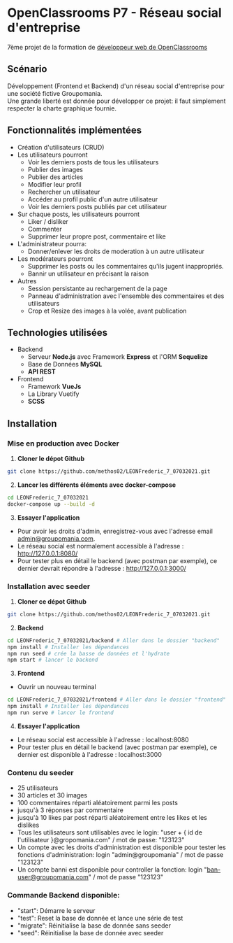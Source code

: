 # OpenClassrooms P7 - Réseau social d'entreprise
7ème projet de la formation de [développeur web de OpenClassrooms](https://openclassrooms.com/fr/paths/185-developpeur-web)

## Scénario
Développement (Frontend et Backend) d'un réseau social d'entreprise pour une société fictive Groupomania.  
Une grande liberté est donnée pour développer ce projet: il faut simplement respecter la charte graphique fournie.

## Fonctionnalités implémentées
- Création d'utilisateurs (CRUD)
- Les utilisateurs pourront
  - Voir les derniers posts de tous les utilisateurs
  - Publier des images
  - Publier des articles
  - Modifier leur profil
  - Rechercher un utilisateur
  - Accéder au profil public d'un autre utilisateur
  - Voir les derniers posts publiés par cet utilisateur
- Sur chaque posts, les utilisateurs pourront
  - Liker / disliker
  - Commenter
  - Supprimer leur propre post, commentaire et like
- L'administrateur pourra:
  - Donner/enlever les droits de moderation à un autre utilisateur
- Les modérateurs pourront    
  - Supprimer les posts ou les commentaires qu'ils jugent inappropriés.
  - Bannir un utilisateur en précisant la raison
- Autres
  - Session persistante au rechargement de la page
  - Panneau d'administration avec l'ensemble des commentaires et des utilisateurs
  - Crop et Resize des images à la volée, avant publication
  
## Technologies utilisées
- Backend
  - Serveur **Node.js** avec Framework **Express** et l'ORM **Sequelize**
  - Base de Données **MySQL**
  - **API REST**
- Frontend
  - Framework **VueJs**
  - La Library Vuetify 
  - **SCSS**
  
## Installation
### Mise en production avec Docker
1. **Cloner le dépot Github**
```bash
git clone https://github.com/methos02/LEONFrederic_7_07032021.git
```
2. **Lancer les différents éléments avec docker-compose**
```bash
cd LEONFrederic_7_07032021
docker-compose up --build -d
```
3. **Essayer l'application**
- Pour avoir les droits d'admin, enregistrez-vous avec l'adresse email admin@groupomania.com.
- Le réseau social est normalement accessible à l'adresse : http://127.0.0.1:8080/
- Pour tester plus en détail le backend (avec postman par exemple), ce dernier devrait répondre à l'adresse : http://127.0.0.1:3000/

### Installation avec seeder
1. **Cloner ce dépot Github**
```bash
git clone https://github.com/methos02/LEONFrederic_7_07032021.git
```
2. **Backend**
```bash
cd LEONFrederic_7_07032021/backend # Aller dans le dossier "backend"
npm install # Installer les dépendances
npm run seed # crée la basse de données et l'hydrate
npm start # lancer le backend
```
3. **Frontend**
- Ouvrir un nouveau terminal
```bash
cd LEONFrederic_7_07032021/frontend # Aller dans le dossier "frontend"
npm install # Installer les dépendances
npm run serve # lancer le frontend
```
4. **Essayer l'application**
- Le réseau social est accessible à l'adresse : localhost:8080
- Pour tester plus en détail le backend (avec postman par exemple), ce dernier est disponible à l'adresse : localhost:3000

### Contenu du seeder
- 25 utilisateurs
- 30 articles et 30 images
- 100 commentaires réparti aléatoirement parmi les posts
- jusqu'à 3 réponses par commentaire
- jusqu'à 10 likes par post réparti aléatoirement entre les likes et les dislikes
- Tous les utilisateurs sont utilisables avec le login: "user + { id de l'utilisateur }@gropomania.com" / mot de passe: "123123"
- Un compte avec les droits d'administration est disponible pour tester les fonctions d'administration: login "admin@groupomania" / mot de passe "123123"
- Un compte banni est disponible pour controller la fonction: login "ban-user@groupomania.com" / mot de passe "123123"

### Commande Backend disponible:
- "start": Démarre le serveur
- "test": Reset la base de donnée et lance une série de test
- "migrate": Réinitialise la base de donnée sans seeder
- "seed": Réinitialise la base de donnée avec seeder
